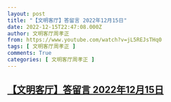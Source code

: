 ```yaml
---
layout: post
title: "【文明客厅】答留言 2022年12月15日"
date: 2022-12-15T22:47:08.000Z
author: 文明客厅周孝正
from: https://www.youtube.com/watch?v=jL5REJsTHq0
tags: [ 文明客厅周孝正 ]
comments: True
categories: [ 文明客厅周孝正 ]
---
```

<!--1671144428000-->
[【文明客厅】答留言 2022年12月15日](https://www.youtube.com/watch?v=jL5REJsTHq0)
------

<div>

</div>
